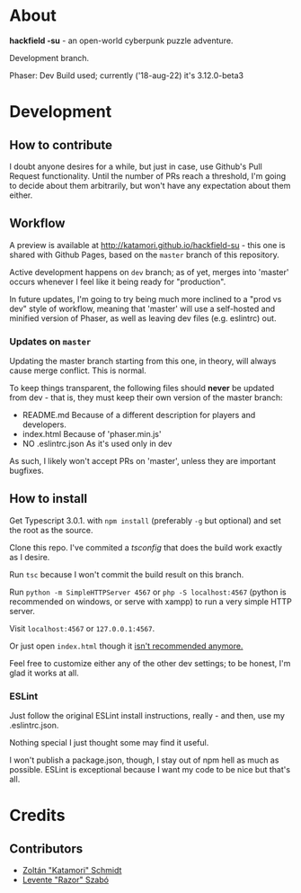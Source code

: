 # About

**hackfield -su** - an open-world cyberpunk puzzle adventure.

Development branch.

Phaser: Dev Build used; currently ('18-aug-22) it's 3.12.0-beta3

# Development

## How to contribute

I doubt anyone desires for a while, but just in case, use Github's Pull Request functionality. Until the number of PRs reach a threshold, I'm going to decide about them arbitrarily, but won't have any expectation about them either.

## Workflow

A preview is available at http://katamori.github.io/hackfield-su - this one is shared with Github Pages, based on the `master` branch of this repository.

Active development happens on `dev` branch; as of yet, merges into 'master' occurs whenever I feel like it being ready for "production".

In future updates, I'm going to try being much more inclined to a "prod vs dev" style of workflow, meaning that 'master' will use a self-hosted and minified version of Phaser, as well as leaving dev files (e.g. eslintrc) out.

### Updates on `master`

Updating the master branch starting from this one, in theory, will always cause merge conflict. This is normal.

To keep things transparent, the following files should **never** be updated from dev - that is, they must keep their own version of the master branch:

* README.md             Because of a different description for players and developers.
* index.html            Because of 'phaser.min.js'
* NO .eslintrc.json     As it's used only in dev

As such, I likely won't accept PRs on 'master', unless they are important bugfixes.

## How to install

Get Typescript 3.0.1. with `npm install` (preferably `-g` but optional) and set the root as the source. 

Clone this repo. I've commited a *tsconfig* that does the build work exactly as I desire.

Run `tsc` because I won't commit the build result on this branch.

Run `python -m SimpleHTTPServer 4567` or `php -S localhost:4567` (python is recommended on windows, or serve with xampp) to run a very simple HTTP server.

Visit `localhost:4567` or `127.0.0.1:4567`.

Or just open `index.html` though it [isn't recommended anymore.](http://phaser.io/tutorials/getting-started)

Feel free to customize either any of the other dev settings; to be honest, I'm glad it works at all.

### ESLint

Just follow the original ESLint install instructions, really - and then, use my .eslintrc.json.

Nothing special I just thought some may find it useful.

I won't publish a package.json, though, I stay out of npm hell as much as possible. ESLint is exceptional because I want my code to be nice but that's all.

# Credits

## Contributors

* [Zoltán "Katamori" Schmidt](https://katamori.github.io/)
* [Levente "Razor" Szabó](https://razorsh4rk.github.io/)
